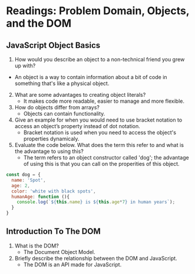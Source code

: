 # Readings: Problem Domain, Objects, and the DOM

## JavaScript Object Basics

1. How would you describe an object to a non-technical friend you grew up with?
 - An object is a way to contain information about a bit of code in something that's like a physical object.
2. What are some advantages to creating object literals?
    - It makes code more readable, easier to manage and more flexible.
3. How do objects differ from arrays?
    - Objects can contain functionality.
4. Give an example for when you would need to use bracket notation to access an object’s property instead of dot notation.
    - Bracket notation is used when you need to access the object's properties dynamicaly.
5. Evaluate the code below. What does the term this refer to and what is the advantage to using this?
    - The term refers to an object constructor called 'dog'; the advantage of using this is that you can call on the properities of this object.
``` javascript
const dog = {
  name: 'Spot',
  age: 2,
  color: 'white with black spots',
  humanAge: function (){
    console.log(`${this.name} is ${this.age*7} in human years`);
  }
}
```
## Introduction To The DOM

1. What is the DOM?
    - The Document Object Model.
2. Briefly describe the relationship between the DOM and JavaScript.
    - The DOM is an API made for JavaScript.
